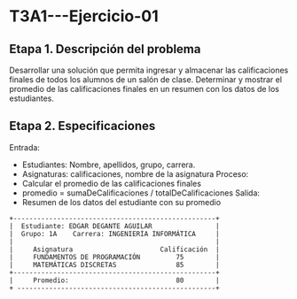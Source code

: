 # T3A1---Ejercicio-01

## Etapa 1. Descripción del problema
Desarrollar una solución que permita ingresar y almacenar las calificaciones finales de todos los alumnos de un salón de clase. Determinar y mostrar el promedio de las calificaciones finales en un resumen con los datos de los estudiantes.

## Etapa 2. Especificaciones
Entrada: 
  - Estudiantes: Nombre, apellidos, grupo, carrera.
  - Asignaturas: calificaciones, nombre de la asignatura
Proceso:
  - Calcular el promedio de las calificaciones finales
  - promedio = sumaDeCalificaciones / totalDeCalificaciones
Salida:
  - Resumen de los datos del estudiante con su promedio
  
  ~~~
  +---------------------------------------------------+
  |  Estudiante: EDGAR DEGANTE AGUILAR                |
  |  Grupo: 1A    Carrera: INGENIERÍA INFORMÁTICA     |
  |                                                   |
  |     Asignatura                      Calificación  |  
  |     FUNDAMENTOS DE PROGRAMACIÓN         75        |
  |     MATEMÁTICAS DISCRETAS               85        |
  +---------------------------------------------------+
  |     Promedio:                           80        |
  + --------------------------------------------------+
~~~
